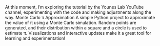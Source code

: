 At this moment, I’m exploring the tutorial by the Younes Lab YouTube channel, experimenting with the code and making adjustments along the way.
Monte Carlo π Approximation
A simple Python project to approximate the value of π using a Monte Carlo simulation. Random points are generated, and their distribution within a square and a circle is used to estimate π. Visualizations and interactive updates make it a great tool for learning and experimentation!
